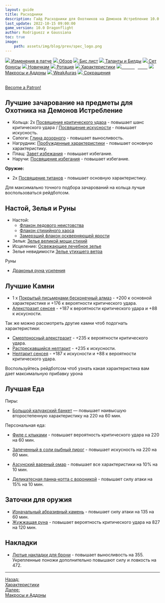 ```yaml
---
layout: guide
title: Расходники
description: Гайд Расходники для Охотников на Демонов Истребление 10.0 PvE Dragonflight
last_update: 2022-10-15 09:00:00
game_version: 10.0 Dragonflight 
author: Rodriguezz и Gaussiana
toc: true
image:
    path: assets/img/blog/prev/spec_logo.png
---
```


<div id="smooth-nav-outer">
<a href="{{ site.url }}/guide/havoc/changes-patch.html"><img src="https://wow.zamimg.com/images/wow/icons/medium/inv_misc_spyglass_02.jpg"> Изменения в патче</a>
<a href="{{ site.url }}/guide/havoc/overview.html"><img src="https://wow.zamimg.com/images/wow/icons/medium/inv_misc_spyglass_02.jpg"> Обзор</a>
<a href="{{ site.url }}/guide/havoc/gear.html"><img src="https://wow.zamimg.com/images/wow/icons/medium/inv_chest_chain_03.jpg"> Бис лист</a>
<a href="{{ site.url }}/guide/havoc/talent-builds.html"><img src="https://wow.zamimg.com/images/wow/icons/medium/ability_marksmanship.jpg"> Таланты и Билды</a>
<a href="{{ site.url }}/guide/havoc/set-bonuses.html"><img src="https://wow.zamimg.com/images/wow/icons/medium/wow_token01.jpg"> Сет бонусы</a>
<a href="{{ site.url }}/guide/havoc/beginners.html"><img src="https://wow.zamimg.com/images/wow/icons/medium/spell_lifegivingseed.jpg"> Новичкам</a>
<a href="{{ site.url }}/guide/havoc/rotation-priority.html"><img src="https://wow.zamimg.com/images/wow/icons/medium/spell_mekkatorque_bot_bluegear.jpg"> Ротация</a>
<a href="{{ site.url }}/guide/havoc/stats.html"><img src="https://wow.zamimg.com/images/wow/icons/medium/inv_inscription_80_warscroll_intellect.jpg"> Характеристики</a>
<a href="{{ site.url }}/guide/havoc/consumables.html"><img src="https://wow.zamimg.com/images/wow/icons/medium/inv_potion_92.jpg"><span style="color: white;"> Расходники</span></a>
<a href="{{ site.url }}/guide/havoc/macros-addons.html"><img src="https://wow.zamimg.com/images/wow/icons/medium/inv_eng_gearspringparts.jpg"> Макросы и Аддоны</a>
<a href="{{ site.url }}/guide/havoc/weakauras.html"><img src="https://wow.zamimg.com/images/wow/icons/medium/spell_holy_auramastery.jpg"> WeakAuras</a>
<a href="{{ site.url }}/guide/havoc/common-terms.html"><img src="https://wow.zamimg.com/images/wow/icons/medium/ui_chat.jpg"> Сокращения</a>
</div>
<br>

<a href="https://www.patreon.com/bePatron?u=43917749"  data-patreon-widget-type="become-patron-button">Become a Patron!</a><script async src="https://c6.patreon.com/becomePatronButton.bundle.js"></script>

## Лучшие зачарование на предметы для Охотника на Демонов Истребление

* Кольца: 2х [Посвящение критического удара](https://www.wowhead.com/ru/spell=389292) - повышает шанс критического удара / [Посвящение искусности](https://www.wowhead.com/ru/spell=389294) - повышает искусность.
* Сапоги: [Глина дозорного](https://www.wowhead.com/ru/spell=389484) - повышает выносливость.
* Нагрудник: [Пробужденные характеристики](https://www.wowhead.com/ru/spell=389410/) - повышает основную характеристику. 
* Плащ: [Завет избежания](https://www.wowhead.com/ru/spell=389397/) - повышает избегание.
* Наручи: [Посвящение избегания](https://www.wowhead.com/ru/spell=389301) - повышает избегание.

**Оружие:**

* 2х [Посвящение титанов](https://www.wowhead.com/ru/spell=389550) - повышает основную характеристику.

Для максимально точного подбора зачарований на кольца лучше воспользоваться рейдботсом.

## Настой, Зелья и Руны

* Настой: 
    * [Флакон ледового неистовства](https://www.wowhead.com/ru/item=191335)
    * [Флакон стихийного хаоса](https://www.wowhead.com/ru/item=191359) 
    * [Замерзший флакон оскверняющей ярости](https://www.wowhead.com/ru/item=191329) 
* Зелья: [Зелье великой мощи стихий](https://www.wowhead.com/ru/item=191383)
* Исцеление: [Освежающее лечебное зелье](https://www.wowhead.com/ru/item=191380/)
* Зелье невидимости [Зелье утихшего ветра](https://www.wowhead.com/ru/item=191395)

Руны
* [Драконья руна усиления](https://www.wowhead.com/ru/item=201325)


## Лучшие Камни

* 1 х [Покрытый письменами бесконечный алмаз](https://www.wowhead.com/ru/item=192982) - +200 к основной характеристике и +176 к вероятности критического удара.
* [Алекстразит сенсея](https://www.wowhead.com/ru/item=192922) - +187 к вероятности критического удара и +88 к искусности.

Так же можно рассмотреть другие камни чтоб подогнать характеристики:
* [Смертоносный алекстразит](https://www.wowhead.com/ru/item=192928/) - +235 к вероятности критического удара.
* [Растрескавшийся нелтарит](https://www.wowhead.com/ru/item=192967) - +235 к искусности.
* [Нелтарит сенсея](https://www.wowhead.com/ru/item=192958) - +187 к искусности и +88 к вероятности критического удара.

Воспользуйтесь рейдботсом чтоб узнать какая характеристика вам дает максимальную прибавку урона

## Лучшая Еда

Пиры:

* [Большой калуакский банкет](https://www.wowhead.com/ru/item=197794) —  повышает наивысшую второстепенную характеристику на 220 на 60 мин.

Персональная еда:

* [Филе с клыками](https://www.wowhead.com/ru/item=197779) - повышает вероятность критического удара на 220 на 60 мин.
* [Запеченный в соли рыбный пирог](https://www.wowhead.com/ru/item=197781) - повышает искусность на 220 на 60 мин.

* [Азсунский вареный омар](https://www.wowhead.com/ru/item=200893) - повышает все характеристики на 10% на 10 мин.
* [Деликатесная панна-котта с вороникой](https://www.wowhead.com/ru/item=200902) - повышает силу атаки на 15% на 10 мин.


## Заточки для оружия

* [Изначальный абразивный камень](https://www.wowhead.com/ru/item=191950) - повышает силу атаки на 135 на 60 мин.
* [Жужжащая руна](https://www.wowhead.com/ru/item=194823/) - повышает вероятность критического удара на 827 на 120 мин.

## Накладки

* [Лютые накладки для брони](https://www.wowhead.com/ru/item=193565) - повышает выносливость на 355. Укрепленные поножи дополнительно повышают силу и ловкость на 472.

<hr>

<div class="minibox minibox-left"><a href="{{ site.url }}/guide/havoc/stats.html">Назад:<br>Характеристики</a></div>
<div class="minibox"><a href="{{ site.url }}/guide/havoc/macros-addons.html">Далее:<br>Макросы и Аддоны</a></div>

<br>
